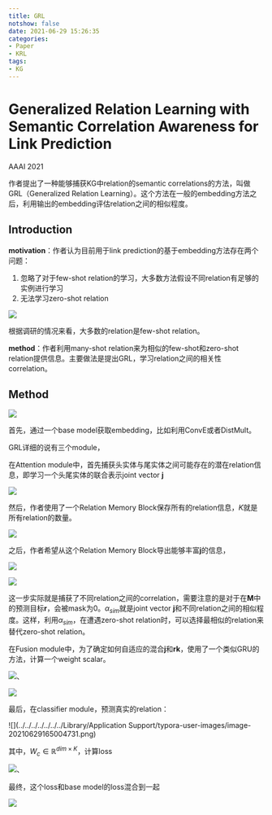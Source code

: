 ```yaml
---
title: GRL
notshow: false
date: 2021-06-29 15:26:35
categories:
- Paper
- KRL
tags:
- KG
---
```


# Generalized Relation Learning with Semantic Correlation Awareness for Link Prediction

AAAI 2021

作者提出了一种能够捕获KG中relation的semantic correlations的方法，叫做GRL（Generalized Relation Learning）。这个方法在一般的embedding方法之后，利用输出的embedding评估relation之间的相似程度。

<!--more-->

## Introduction

**motivation**：作者认为目前用于link prediction的基于embedding方法存在两个问题：

1. 忽略了对于few-shot relation的学习，大多数方法假设不同relation有足够的实例进行学习
2. 无法学习zero-shot relation

![](https://lxy-blog-pics.oss-cn-beijing.aliyuncs.com/asssets/image-20210629162808164.png)

根据调研的情况来看，大多数的relation是few-shot relation。

**method**：作者利用many-shot relation来为相似的few-shot和zero-shot relation提供信息。主要做法是提出GRL，学习relation之间的相关性correlation。

## Method

![](https://lxy-blog-pics.oss-cn-beijing.aliyuncs.com/asssets/image-20210629163143120.png)

首先，通过一个base model获取embedding，比如利用ConvE或者DistMult。

GRL详细的说有三个module，

在Attention module中，首先捕获头实体与尾实体之间可能存在的潜在relation信息，即学习一个头尾实体的联合表示joint vector $\mathbf{j}$

![](https://lxy-blog-pics.oss-cn-beijing.aliyuncs.com/asssets/image-20210629163754371.png)

然后，作者使用了一个Relation Memory Block保存所有的relation信息，$K$就是所有relation的数量。

![](https://lxy-blog-pics.oss-cn-beijing.aliyuncs.com/asssets/image-20210629163911233.png)

之后，作者希望从这个Relation Memory Block导出能够丰富$\mathbf{j}$的信息，

![](https://lxy-blog-pics.oss-cn-beijing.aliyuncs.com/asssets/image-20210629164240642.png)

![](https://lxy-blog-pics.oss-cn-beijing.aliyuncs.com/asssets/image-20210629164355894.png)

这一步实际就是捕获了不同relation之间的correlation，需要注意的是对于在$\mathbf{M}$中的预测目标$\mathbf{r}$，会被mask为0。$\alpha_{sim}$就是joint vector $\mathbf{j}$和不同relation之间的相似程度。这样，利用$\alpha_{sim}$，在遭遇zero-shot relation时，可以选择最相似的relation来替代zero-shot relation。

在Fusion module中，为了确定如何自适应的混合$\mathbf{j}$和$\mathbf{rk}$，使用了一个类似GRU的方法，计算一个weight scalar。

![、](https://lxy-blog-pics.oss-cn-beijing.aliyuncs.com/asssets/image-20210629164658959.png)

![](https://lxy-blog-pics.oss-cn-beijing.aliyuncs.com/asssets/image-20210629164715132.png)

最后，在classifier module，预测真实的relation：

![](../../../../../../../Library/Application Support/typora-user-images/image-20210629165004731.png)

其中，$W_c\in \mathbb{R}^{dim\times K}$，计算loss

![、](https://lxy-blog-pics.oss-cn-beijing.aliyuncs.com/asssets/image-20210629165133409.png)

最终，这个loss和base model的loss混合到一起

![](https://lxy-blog-pics.oss-cn-beijing.aliyuncs.com/asssets/image-20210629165254620.png)

